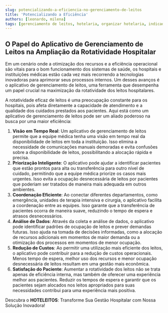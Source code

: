 ```yaml
---
slug: potencializando-a-eficiencia-no-gerenciamento-de-leitos
title: 'Potencializando a Eficiência' 
authors: [leonardo, milena]
tags: [gerenciamento de leitos, hotelaria, organizar hotelaria, indicadores]
---
```

## O Papel do Aplicativo de Gerenciamento de Leitos na Ampliação da Rotatividade Hospitalar

Em um cenário onde a otimização dos recursos e a eficiência operacional são vitais para o bom funcionamento dos sistemas de saúde, os hospitais e instituições médicas estão cada vez mais recorrendo a tecnologias inovadoras para aprimorar seus processos internos. Um desses avanços é o aplicativo de gerenciamento de leitos, uma ferramenta que desempenha um papel crucial na maximização da rotatividade dos leitos hospitalares.

A rotatividade eficaz de leitos é uma preocupação constante para os hospitais, pois afeta diretamente a capacidade de atendimento e a qualidade dos cuidados prestados aos pacientes. Aqui está como um aplicativo de gerenciamento de leitos pode ser um aliado poderoso na busca por uma maior eficiência:

1. **Visão em Tempo Real**: Um aplicativo de gerenciamento de leitos permite que a equipe médica tenha uma visão em tempo real da disponibilidade de leitos em toda a instituição. Isso elimina a necessidade de comunicações manuais demoradas e evita confusões sobre a disponibilidade de leitos, possibilitando a alocação rápida e precisa.
2. **Priorização Inteligente**: O aplicativo pode ajudar a identificar pacientes que estão prontos para alta ou transferência para outro nível de cuidado, permitindo que a equipe médica priorize os casos mais urgentes. Isso evita a ocupação desnecessária de leitos por pacientes que poderiam ser tratados de maneira mais adequada em outros ambientes.
3. **Coordenação Eficiente**: Ao conectar diferentes departamentos, como emergência, unidades de terapia intensiva e cirurgia, o aplicativo facilita a coordenação entre as equipes. Isso garante que a transferência de pacientes ocorra de maneira suave, reduzindo o tempo de espera e atrasos desnecessários.
4. **Análise de Dados**: Através da coleta e análise de dados, o aplicativo pode identificar padrões de ocupação de leitos e prever demandas futuras. Isso ajuda na tomada de decisões informadas, como a alocação de recursos adicionais em momentos de maior demanda ou a otimização dos processos em momentos de menor ocupação.
5. **Redução de Custos**: Ao permitir uma utilização mais eficiente dos leitos, o aplicativo pode contribuir para a redução de custos operacionais. Menos tempo de espera, melhor uso dos recursos e menor ocupação desnecessária de leitos resultam em uma gestão mais econômica.
6. **Satisfação do Paciente**: Aumentar a rotatividade dos leitos não se trata apenas de eficiência interna, mas também de oferecer uma experiência melhor aos pacientes. Reduzir os tempos de espera e garantir que os pacientes sejam alocados nos leitos apropriados para suas necessidades contribui para uma experiência mais positiva.

Descubra o **HOTELEITOS**: Transforme Sua Gestão Hospitalar com Nossa Solução Inovadora!
